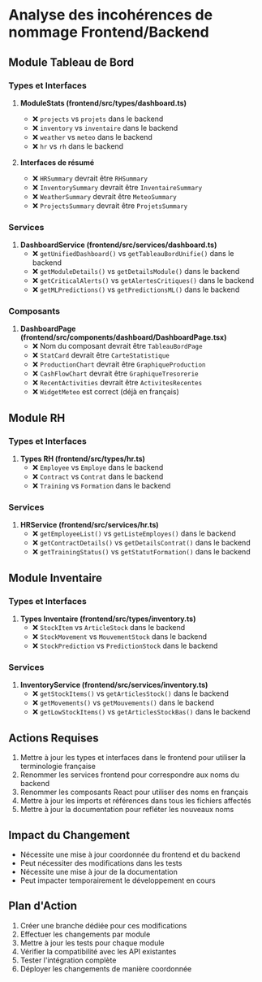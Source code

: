 # Analyse des incohérences de nommage Frontend/Backend

## Module Tableau de Bord

### Types et Interfaces
1. **ModuleStats (frontend/src/types/dashboard.ts)**
   - ❌ `projects` vs `projets` dans le backend
   - ❌ `inventory` vs `inventaire` dans le backend
   - ❌ `weather` vs `meteo` dans le backend
   - ❌ `hr` vs `rh` dans le backend

2. **Interfaces de résumé**
   - ❌ `HRSummary` devrait être `RHSummary`
   - ❌ `InventorySummary` devrait être `InventaireSummary`
   - ❌ `WeatherSummary` devrait être `MeteoSummary`
   - ❌ `ProjectsSummary` devrait être `ProjetsSummary`

### Services
1. **DashboardService (frontend/src/services/dashboard.ts)**
   - ❌ `getUnifiedDashboard()` vs `getTableauBordUnifie()` dans le backend
   - ❌ `getModuleDetails()` vs `getDetailsModule()` dans le backend
   - ❌ `getCriticalAlerts()` vs `getAlertesCritiques()` dans le backend
   - ❌ `getMLPredictions()` vs `getPredictionsML()` dans le backend

### Composants
1. **DashboardPage (frontend/src/components/dashboard/DashboardPage.tsx)**
   - ❌ Nom du composant devrait être `TableauBordPage`
   - ❌ `StatCard` devrait être `CarteStatistique`
   - ❌ `ProductionChart` devrait être `GraphiqueProduction`
   - ❌ `CashFlowChart` devrait être `GraphiqueTresorerie`
   - ❌ `RecentActivities` devrait être `ActivitesRecentes`
   - ❌ `WidgetMeteo` est correct (déjà en français)

## Module RH

### Types et Interfaces
1. **Types RH (frontend/src/types/hr.ts)**
   - ❌ `Employee` vs `Employe` dans le backend
   - ❌ `Contract` vs `Contrat` dans le backend
   - ❌ `Training` vs `Formation` dans le backend

### Services
1. **HRService (frontend/src/services/hr.ts)**
   - ❌ `getEmployeeList()` vs `getListeEmployes()` dans le backend
   - ❌ `getContractDetails()` vs `getDetailsContrat()` dans le backend
   - ❌ `getTrainingStatus()` vs `getStatutFormation()` dans le backend

## Module Inventaire

### Types et Interfaces
1. **Types Inventaire (frontend/src/types/inventory.ts)**
   - ❌ `StockItem` vs `ArticleStock` dans le backend
   - ❌ `StockMovement` vs `MouvementStock` dans le backend
   - ❌ `StockPrediction` vs `PredictionStock` dans le backend

### Services
1. **InventoryService (frontend/src/services/inventory.ts)**
   - ❌ `getStockItems()` vs `getArticlesStock()` dans le backend
   - ❌ `getMovements()` vs `getMouvements()` dans le backend
   - ❌ `getLowStockItems()` vs `getArticlesStockBas()` dans le backend

## Actions Requises

1. Mettre à jour les types et interfaces dans le frontend pour utiliser la terminologie française
2. Renommer les services frontend pour correspondre aux noms du backend
3. Renommer les composants React pour utiliser des noms en français
4. Mettre à jour les imports et références dans tous les fichiers affectés
5. Mettre à jour la documentation pour refléter les nouveaux noms

## Impact du Changement

- Nécessite une mise à jour coordonnée du frontend et du backend
- Peut nécessiter des modifications dans les tests
- Nécessite une mise à jour de la documentation
- Peut impacter temporairement le développement en cours

## Plan d'Action

1. Créer une branche dédiée pour ces modifications
2. Effectuer les changements par module
3. Mettre à jour les tests pour chaque module
4. Vérifier la compatibilité avec les API existantes
5. Tester l'intégration complète
6. Déployer les changements de manière coordonnée